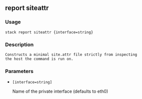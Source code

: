 ## report siteattr

### Usage

`stack report siteattr {interface=string}`

### Description


	Constructs a minimal site.attr file strictly from inspecting
	the host the command is run on.

	

### Parameters
* `[interface=string]`

   Name of the private interface (defaults to eth0)


